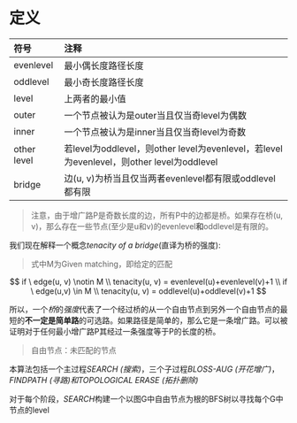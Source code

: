 # 定义
| 符号 | 注释 |
| :--- | :--- |
| evenlevel | 最小偶长度路径长度 |
| oddlevel | 最小奇长度路径长度 |
| level | 上两者的最小值 |
| outer | 一个节点被认为是outer当且仅当奇level为偶数 |
| inner | 一个节点被认为是inner当且仅当奇level为奇数 |
| other level | 若level为oddlevel，则other level为evenlevel，若level为evenlevel，则other level为oddlevel |
| bridge | 边(u, v)为桥当且仅当两者evenlevel都有限或oddlevel都有限 |

> 注意，由于增广路P是奇数长度的边，所有P中的边都是桥。如果存在桥(u, v)，那么存在一些节点(至少是u和v)的evenlevel**和**oddlevel是有限的。

我们现在解释一个概念*tenacity of a bridge*(直译为桥的强度):
> 式中M为Given matching，即给定的匹配

$$
if \ edge(u, v) \notin M \\
tenacity(u, v) = evenlevel(u)+evenlevel(v)+1 \\
if \ edge(u,v) \in M \\
tenacity(u, v) = oddlevel(u)+oddlevel(v)+1
$$

所以，一个*桥*的*强度*代表了一个经过桥的从一个自由节点到另外一个自由节点的最短的**不一定是简单路**的可选路。如果路径是简单的，那么它是一条增广路。可以被证明对于任何最小增广路P其经过一条强度等于P的长度的桥。

> 自由节点：未匹配的节点

本算法包括一个主过程*SEARCH (搜索)*，三个子过程*BLOSS-AUG (开花增广)*，*FINDPATH (寻路)*和*TOPOLOGICAL ERASE (拓扑删除)*

对于每个阶段，*SEARCH*构建一个以图G中自由节点为根的BFS树以寻找每个G中节点的level